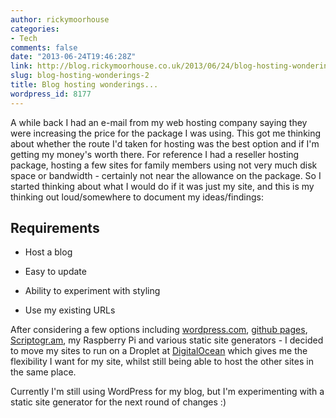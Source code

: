 ```yaml
---
author: rickymoorhouse
categories:
- Tech
comments: false
date: "2013-06-24T19:46:28Z"
link: http://blog.rickymoorhouse.co.uk/2013/06/24/blog-hosting-wonderings-2/
slug: blog-hosting-wonderings-2
title: Blog hosting wonderings...
wordpress_id: 8177
---
```


A while back I had an e-mail from my web hosting company saying they were increasing the price for the package I was using. This got me thinking about whether the route I'd taken for hosting was the best option and if I'm getting my money's worth there. For reference I had a reseller hosting package, hosting a few sites for family members using not very much disk space or bandwidth - certainly not near the allowance on the package. So I started thinking about what I would do if it was just my site, and this is my thinking out loud/somewhere to document my ideas/findings:


## Requirements





	
  * Host a blog

	
  * Easy to update

	
  * Ability to experiment with styling

	
  * Use my existing URLs


After considering a few options including [wordpress.com](http://wordpress.com), [github pages](http://pages.github.com), [Scriptogr.am](http://scriptogr.am/), my Raspberry Pi and various static site generators - I decided to move my sites to run on a Droplet at [DigitalOcean](https://www.digitalocean.com/?refcode=8c7602caf285) which gives me the flexibility I want for my site, whilst still being able to host the other sites in the same place.

Currently I'm still using WordPress for my blog, but I'm experimenting with a static site generator for the next round of changes :)
